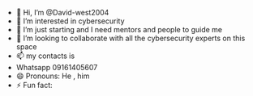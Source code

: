 - 👋 Hi, I’m @David-west2004
- 👀 I’m interested in cybersecurity 
- 🌱 I’m just starting and I need mentors and people to guide me 
- 💞️ I’m looking to collaborate with all the cybersecurity experts on this space 
- 📫 my contacts is 
- Whatsapp 09161405607
- 😄 Pronouns: He , him
- ⚡ Fun fact: 

<!---
David-west2004/David-west2004 is a ✨ special ✨ repository because its `README.md` (this file) appears on your GitHub profile.
You can click the Preview link to take a look at your changes.
--->
